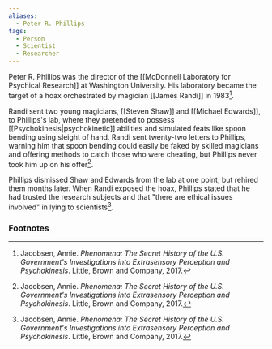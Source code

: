 ```yaml
---
aliases:
  - Peter R. Phillips
tags:
  - Person
  - Scientist
  - Researcher
---
```

Peter R. Phillips was the director of the [[McDonnell Laboratory for Psychical Research]] at Washington University. His laboratory became the target of a hoax orchestrated by magician [[James Randi]] in 1983[^1].

Randi sent two young magicians, [[Steven Shaw]] and [[Michael Edwards]], to Phillips's lab, where they pretended to possess [[Psychokinesis|psychokinetic]] abilities and simulated feats like spoon bending using sleight of hand. Randi sent twenty-two letters to Phillips, warning him that spoon bending could easily be faked by skilled magicians and offering methods to catch those who were cheating, but Phillips never took him up on his offer[^1].

Phillips dismissed Shaw and Edwards from the lab at one point, but rehired them months later. When Randi exposed the hoax, Phillips stated that he had trusted the research subjects and that "there are ethical issues involved" in lying to scientists[^1].

### Footnotes
[^1]: Jacobsen, Annie. *Phenomena: The Secret History of the U.S. Government's Investigations into Extrasensory Perception and Psychokinesis*. Little, Brown and Company, 2017.
